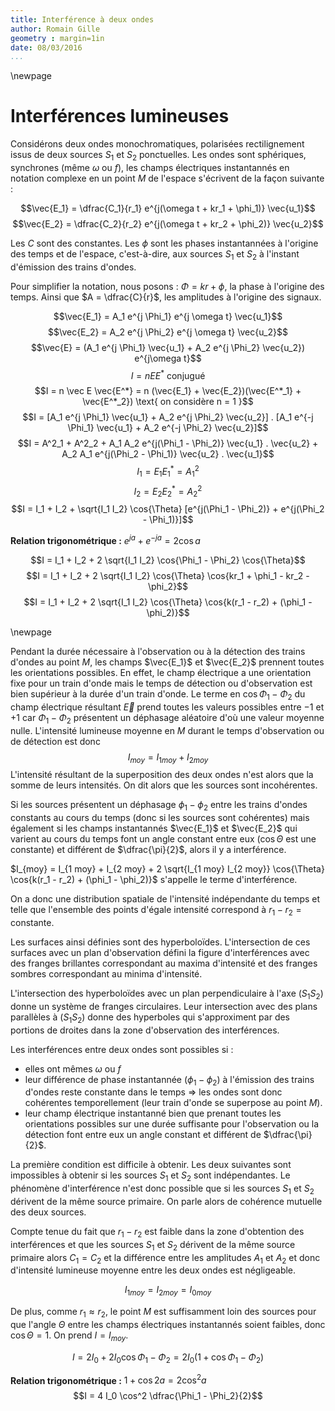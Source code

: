 ```yaml
---
title: Interférence à deux ondes
author: Romain Gille
geometry : margin=1in
date: 08/03/2016
...
```


\newpage

# Interférences lumineuses

Considérons deux ondes monochromatiques, polarisées rectilignement issus de deux
sources $S_1$ et $S_2$ ponctuelles. Les ondes sont sphériques, synchrones (même
$\omega \text{ ou } f$), les champs électriques instantannés en notation
complexe en un point $M$ de l'espace s'écrivent de la façon suivante :

$$\vec{E_1} = \dfrac{C_1}{r_1} e^{j(\omega t + kr_1 + \phi_1)} \vec{u_1}$$
$$\vec{E_2} = \dfrac{C_2}{r_2} e^{j(\omega t + kr_2 + \phi_2)} \vec{u_2}$$

Les $C$ sont des constantes.
Les $\phi$ sont les phases instantannées à l'origine des temps et de l'espace,
c'est-à-dire, aux sources $S_1$ et $S_2$ à l'instant d'émission des trains
d'ondes.

Pour simplifier la notation, nous posons : $\Phi = kr + \phi$, la phase à
l'origine des temps.
Ainsi que $A = \dfrac{C}{r}$, les amplitudes à l'origine des signaux.

$$\vec{E_1} = A_1 e^{j \Phi_1} e^{j \omega t} \vec{u_1}$$
$$\vec{E_2} = A_2 e^{j \Phi_2} e^{j \omega t} \vec{u_2}$$
$$\vec{E} = (A_1 e^{j \Phi_1} \vec{u_1} + A_2 e^{j \Phi_2} \vec{u_2})
e^{j\omega t}$$
$$I = n E E^*\text{  conjugué }$$
$$I = n \vec E \vec{E^*} = n (\vec{E_1} + \vec{E_2})(\vec{E^*_1} +
\vec{E^*_2}) \text{  on considère n = 1 }$$
$$I = [A_1 e^{j \Phi_1} \vec{u_1} + A_2 e^{j \Phi_2} \vec{u_2}] .
[A_1 e^{-j \Phi_1} \vec{u_1} + A_2 e^{-j \Phi_2} \vec{u_2}]$$
$$I = A^2_1 + A^2_2 + A_1 A_2 e^{j(\Phi_1 - \Phi_2)} \vec{u_1} . \vec{u_2} +
A_2 A_1 e^{j(\Phi_2 - \Phi_1)} \vec{u_2} . \vec{u_1}$$
$$I_1 = E_1 E^*_1 = A^2_1$$
$$I_2 = E_2 E^*_2 = A^2_2$$
$$I = I_1 + I_2 + \sqrt{I_1 I_2} \cos{\Theta} [e^{j(\Phi_1 - \Phi_2)} +
e^{j(\Phi_2 - \Phi_1)}]$$

**Relation trigonométrique :** $e^{ja} + e^{-ja} = 2 \cos{a}$

$$I = I_1 + I_2 + 2 \sqrt{I_1 I_2} \cos{\Phi_1 - \Phi_2} \cos{\Theta}$$
$$I = I_1 + I_2 + 2 \sqrt{I_1 I_2} \cos{\Theta} \cos{kr_1 + \phi_1 - kr_2 -
\phi_2}$$
$$I = I_1 + I_2 + 2 \sqrt{I_1 I_2} \cos{\Theta} \cos{k(r_1 - r_2) +
(\phi_1 - \phi_2)}$$

\newpage

Pendant la durée nécessaire à l'observation ou à la détection des trains d'ondes
au point $M$, les champs $\vec{E_1}$ et $\vec{E_2}$ prennent toutes les
orientations possibles.
En effet, le champ électrique a une orientation fixe pour un train d'onde mais
le temps de détection ou d'observation est bien supérieur à la durée d'un train
d'onde.
Le terme en $\cos{\Phi_1 - \Phi_2}$ du champ électrique résultant $\vec{E}$
prend toutes les valeurs possibles entre $-1$ et $+1$ car $\Phi_1 - \Phi_2$
présentent un déphasage aléatoire d'où une valeur moyenne nulle.
L'intensité lumineuse moyenne en $M$ durant le temps d'observation ou de
détection est donc $$I_{moy} = I_{1 moy} + I_{2 moy}$$
L'intensité résultant de la superposition des deux ondes n'est alors que la
somme de leurs intensités. On dit alors que les sources sont incohérentes.

Si les sources présentent un déphasage $\phi_1 - \phi_2$ entre les trains
d'ondes constants au cours du temps (donc si les sources sont cohérentes) mais
également si les champs instantannés $\vec{E_1}$ et $\vec{E_2}$ qui varient au
cours du temps font un angle constant entre eux ($\cos{\Theta}$ est une
constante) et différent de $\dfrac{\pi}{2}$, alors il y a interférence.

$I_{moy} = I_{1 moy} + I_{2 moy} + 2 \sqrt{I_{1 moy} I_{2 moy}} \cos{\Theta}
\cos{k(r_1 - r_2) + (\phi_1 - \phi_2)}$ s'appelle le terme d'interférence.

On a donc une distribution spatiale de l'intensité indépendante du temps et
telle que l'ensemble des points d'égale intensité correspond à
$r_1 - r_2 = \text{ constante}$.

Les surfaces ainsi définies sont des hyperboloïdes.
L'intersection de ces surfaces avec un plan d'observation défini la figure
d'interférences avec des franges brillantes correspondant au maxima d'intensité
et des franges sombres correspondant au minima d'intensité.

L'intersection des hyperboloïdes avec un plan perpendiculaire à l'axe
$(S_1 S_2)$ donne un système de franges circulaires. Leur intersection avec des
plans parallèles à $(S_1 S_2)$ donne des hyperboles qui s'approximent par des
portions de droites dans la zone d'observation des interférences.

Les interférences entre deux ondes sont possibles si :

* elles ont mêmes $\omega \text{ ou } f$
* leur différence de phase instantannée ($\phi_1 - \phi_2$) à l'émission des
trains d'ondes reste constante dans le temps $\Rightarrow$ les ondes sont donc
cohérentes temporellement (leur train d'onde se superpose au point $M$).
* leur champ électrique instantanné bien que prenant toutes les orientations
possibles sur une durée suffisante pour l'observation ou la détection font
entre eux un angle constant et différent de $\dfrac{\pi}{2}$.

La première condition est difficile à obtenir.
Les deux suivantes sont impossibles à obtenir si les sources
$S_1 \text{ et } S_2$ sont indépendantes.
Le phénomène d'interférence n'est donc possible que si les sources
$S_1 \text{ et } S_2$ dérivent de la même source primaire. On parle alors de
cohérence mutuelle des deux sources.

Compte tenue du fait que $r_1 - r_2$ est faible dans la zone d'obtention des
interférences et que les sources $S_1 \text{ et } S_2$ dérivent de la même
source primaire alors $C_1 = C_2$ et la différence entre les amplitudes
$A_1 \text{ et } A_2$ et donc d'intensité lumineuse moyenne entre les deux ondes
est négligeable.

$$I_{1 moy} = I_{2 moy} = I_{0 moy}$$

De plus, comme $r_1 \approx r_2$, le point $M$ est suffisamment loin des sources
pour que l'angle $\Theta$ entre les champs électriques instantannés soient
faibles, donc $\cos{\Theta} = 1$. On prend $I = I_{moy}$.

$$I = 2 I_0 + 2 I_0 \cos{\Phi_1 - \Phi_2} = 2I_0 (1 + \cos{\Phi_1 - \Phi_2})$$

**Relation trigonométrique :** $1 + \cos{2a} = 2 \cos^2{a}$
$$I = 4 I_0 \cos^2 \dfrac{\Phi_1 - \Phi_2}{2}$$
